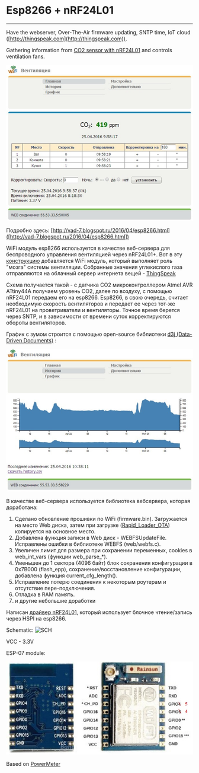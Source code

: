 # Esp8266 + nRF24L01
---

Have the webserver, Over-The-Air firmware updating, SNTP time, IoT cloud ([http://thingspeak.com](http://thingspeak.com)).

Gathering information from [CO2 sensor with nRF24L01](http://we.easyelectronics.ru/smarthouse/dorabotka-provetrivatelya-ili-upravlenie-ventilyaciey-ot-datchika-uglekislogo-gaza.html) and controls ventilation fans.

![alt tag](https://github.com/vad7/WirelessCO2_esp8266/blob/master/main_screen.jpg)

Подробно здесь: [http://vad-7.blogspot.ru/2016/04/esp8266.html]([http://vad-7.blogspot.ru/2016/04/esp8266.html])


WiFi модуль esp8266 используется в качестве веб-сервера для беспроводного управления вентиляцией через nRF24L01+.
Вот в эту <a href="http://we.easyelectronics.ru/smarthouse/dorabotka-provetrivatelya-ili-upravlenie-ventilyaciey-ot-datchika-uglekislogo-gaza.html">конструкцию</a> добавляется WiFi модуль, который выполняет роль "мозга" системы вентиляции.
Собранные значения углекислого газа отправляются на облачный сервер интернета вещей - <a href="http://thingspeak.com">ThingSpeak</a>

Схема получается такой - с датчика CO2 микроконтроллером Atmel AVR ATtiny44A получаем уровень CO2, далее по воздуху, с помощью nRF24L01 передаем его на esp8266. 
Esp8266, в свою очередь, считает необходимую скорость вентиляторов и передает ее через тот-же nRF24L01 на проветриватели и вентиляторы.
Точное время берется через SNTP, и в зависимости от времени суток корректируются обороты вентиляторов.

График c зумом строится с помощью open-source библиотеки <a href="http://d3js.org">d3j (Data-Driven Documents)</a> :

![alt tag](https://github.com/vad7/WirelessCO2_esp8266/blob/master/history_screen.jpg)

В качестве веб-сервера используется библиотека вебсервера, которая доработана:

<ol>
<li>Сделано обновление прошивки по WiFi (firmware.bin). Загружается на место Web диска, затем при загрузке (<a href="https://github.com/vad7/Rapid_Loader_OTA">Rapid_Loader_OTA</a>) копируется на основное место.</li>
<li>Добавлена функция записи в Web диск - WEBFSUpdateFile. Исправлены ошибки в библиотеке WEBFS (web/webfs.c).</li>
<li>Увеличен лимит для размера при сохранении переменных, cookies в web_int_vars (функции web_parse_*).</li>
<li>Уменьшен до 1 сектора (4096 байт) блок сохранения конфигурации в 0x7B000 (flash_epp), сохранение/восстановление конфигурации, добавлена функция current_cfg_length().</li>
<li>Исправление потерю соединения к некоторым роутерам и отсутствие пере-подключения.</li>
<li>Отладка в RAM память.</li>
<li>и другие небольшие доработки</li>
</ol>

Написан <a href="https://github.com/vad7/nrf24l01_esp8266">драйвер nRF24L01</a>, который использует блочное чтение/запись через HSPI на esp8266.

Schematic: 
![SCH](https://github.com/vad7/WirelessCO2_esp8266/blob/master/WirelessCO2.jpg)

VCC - 3.3V<br> 

ESP-07 module: 

![alt tag](https://github.com/vad7/WirelessCO2_esp8266/blob/master/esp-07.jpg)

Based on [PowerMeter](https://github.com/vad7/PowerMeter.git)
